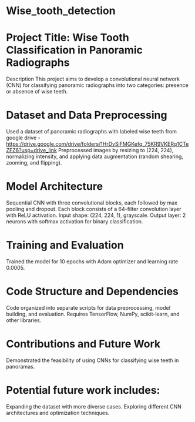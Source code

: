 # Wise_tooth_detection
# Project Title: Wise Tooth Classification in Panoramic Radiographs
Description
This project aims to develop a convolutional neural network (CNN) for classifying panoramic radiographs into two categories: presence or absence of wise teeth.

# Dataset and Data Preprocessing
Used a dataset of panoramic radiographs with labeled wise teeth from google drive - https://drive.google.com/drive/folders/1HrDvSiFMGKefq_75KR9VKERq1CTeZFZ6?usp=drive_link
Preprocessed images by resizing to (224, 224), normalizing intensity, and applying data augmentation (random shearing, zooming, and flipping).

# Model Architecture
Sequential CNN with three convolutional blocks, each followed by max pooling and dropout.
Each block consists of a 64-filter convolution layer with ReLU activation.
Input shape: (224, 224, 1), grayscale.
Output layer: 2 neurons with softmax activation for binary classification.

# Training and Evaluation
Trained the model for 10 epochs with Adam optimizer and learning rate 0.0005.

# Code Structure and Dependencies
Code organized into separate scripts for data preprocessing, model building, and evaluation.
Requires TensorFlow, NumPy, scikit-learn, and other libraries.

# Contributions and Future Work
Demonstrated the feasibility of using CNNs for classifying wise teeth in panoramas.

# Potential future work includes:
Expanding the dataset with more diverse cases.
Exploring different CNN architectures and optimization techniques.
